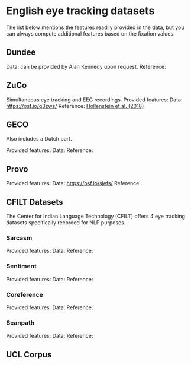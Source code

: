 # English eye tracking datasets

The list below mentions the features readily provided in the data, but you can always compute additional features based on the fixation values.

## Dundee

Data: can be provided by Alan Kennedy upon request.
Reference: 

## ZuCo

Simultaneous eye tracking and EEG recordings.
Provided features: 
Data: https://osf.io/q3zws/
Reference: [Hollenstein et al. (2018)](https://www.nature.com/articles/sdata2018291)

## GECO

Also includes a Dutch part.

Provided features: 
Data: 
Reference: 

## Provo

Provided features:
Data: https://osf.io/sjefs/
Reference

## CFILT Datasets

The Center for Indian Language Technology (CFILT) offers 4 eye tracking datasets specifically recorded for NLP purposes.

### Sarcasm

Provided features: 
Data: 
Reference:

### Sentiment

Provided features: 
Data: 
Reference:
### Coreference

Provided features: 
Data: 
Reference:

### Scanpath

Provided features: 
Data: 
Reference:

## UCL Corpus
